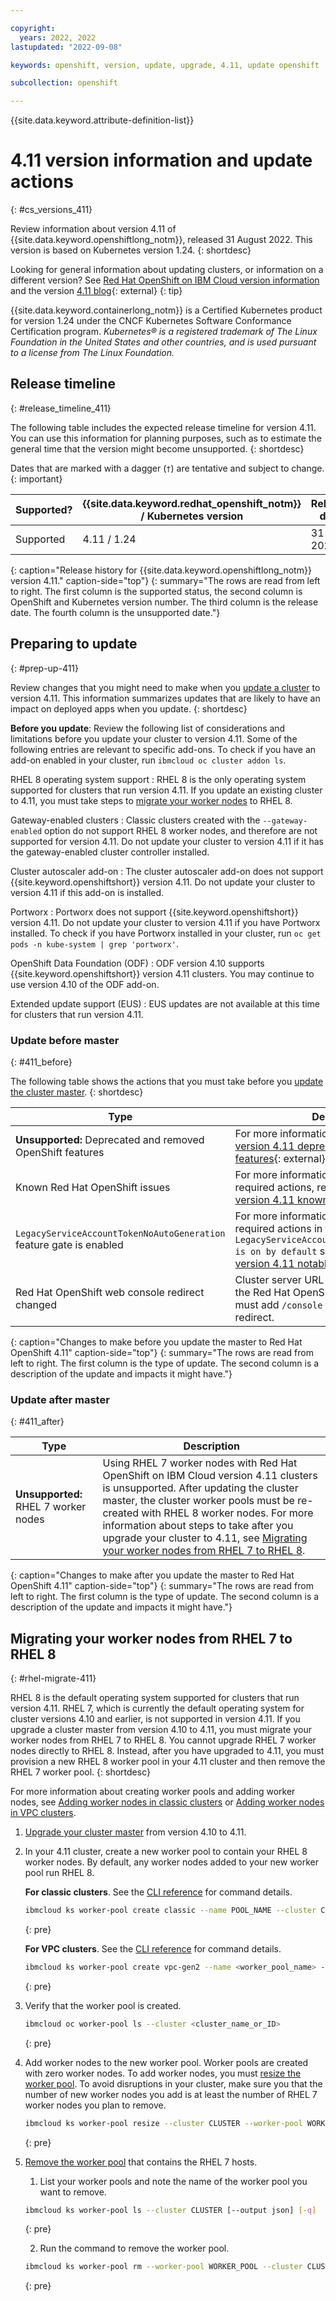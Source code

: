 ```yaml
---

copyright:
  years: 2022, 2022
lastupdated: "2022-09-08"

keywords: openshift, version, update, upgrade, 4.11, update openshift

subcollection: openshift

---
```


{{site.data.keyword.attribute-definition-list}}



# 4.11 version information and update actions
{: #cs_versions_411}

Review information about version 4.11 of {{site.data.keyword.openshiftlong_notm}}, released 31 August 2022. This version is based on Kubernetes version 1.24. 
{: shortdesc}

Looking for general information about updating clusters, or information on a different version? See [Red Hat OpenShift on IBM Cloud version information](/docs/openshift?topic=openshift-openshift_changelog) and the version [4.11 blog](https://cloud.redhat.com/blog/whats-new-in-red-hat-openshift-4.11){: external}
{: tip}



{{site.data.keyword.containerlong_notm}} is a Certified Kubernetes product for version 1.24 under the CNCF Kubernetes Software Conformance Certification program. _Kubernetes® is a registered trademark of The Linux Foundation in the United States and other countries, and is used pursuant to a license from The Linux Foundation._

## Release timeline 
{: #release_timeline_411}

The following table includes the expected release timeline for version 4.11. You can use this information for planning purposes, such as to estimate the general time that the version might become unsupported. 
{: shortdesc}

Dates that are marked with a dagger (`†`) are tentative and subject to change.
{: important}

| Supported? | {{site.data.keyword.redhat_openshift_notm}} / Kubernetes version | Release date | Unsupported date |
| --- | --- | --- | --- |
| Supported | 4.11 / 1.24 | 31 Aug 2022 | Mar 2024`†` |
{: caption="Release history for {{site.data.keyword.openshiftlong_notm}} version 4.11." caption-side="top"}
{: summary="The rows are read from left to right. The first column is the supported status, the second column is OpenShift and Kubernetes version number. The third column is the release date. The fourth column is the unsupported date."}

## Preparing to update
{: #prep-up-411}

Review changes that you might need to make when you [update a cluster](/docs/openshift?topic=openshift-update) to version 4.11. This information summarizes updates that are likely to have an impact on deployed apps when you update.
{: shortdesc}

**Before you update**: Review the following list of considerations and limitations before you update your cluster to version 4.11. Some of the following entries are relevant to specific add-ons. To check if you have an add-on enabled in your cluster, run `ibmcloud oc cluster addon ls`. 

RHEL 8 operating system support 
:    RHEL 8 is the only operating system supported for clusters that run version 4.11. If you update an existing cluster to 4.11, you must take steps to [migrate your worker nodes](#rhel-migrate-411) to RHEL 8.

Gateway-enabled clusters
:    Classic clusters created with the `--gateway-enabled` option do not support RHEL 8 worker nodes, and therefore are not supported for version 4.11. Do not update your cluster to version 4.11 if it has the gateway-enabled cluster controller installed. 

Cluster autoscaler add-on
:    The cluster autoscaler add-on does not support {{site.keyword.openshiftshort}} version 4.11. Do not update your cluster to version 4.11 if this add-on is installed.

Portworx
:    Portworx does not support {{site.keyword.openshiftshort}} version 4.11. Do not update your cluster to version 4.11 if you have Portworx installed. To check if you have Portworx installed in your cluster, run `oc get pods -n kube-system | grep 'portworx'`.

OpenShift Data Foundation (ODF)
:    ODF version 4.10 supports {{site.keyword.openshiftshort}} version 4.11 clusters. You may continue to use version 4.10 of the ODF add-on.

Extended update support (EUS)
:    EUS updates are not available at this time for clusters that run version 4.11.

### Update before master
{: #411_before}

The following table shows the actions that you must take before you [update the cluster master](/docs/openshift?topic=openshift-update#master).
{: shortdesc}

| Type | Description |
| --- | --- |
| **Unsupported:** Deprecated and removed OpenShift features | For more information, review the [OpenShift version 4.11 deprecated and removed features](https://docs.openshift.com/container-platform/4.11/release_notes/ocp-4-11-release-notes.html#ocp-4-11-deprecated-removed-features){: external}. |
| Known Red Hat OpenShift issues | For more information about possible required actions, review [Red Hat OpenShift version 4.11 known issues](https://docs.openshift.com/container-platform/4.11/release_notes/ocp-4-11-release-notes.html#ocp-4-11-known-issues){: external}. |
| `LegacyServiceAccountTokenNoAutoGeneration` feature gate is enabled | For more information, review possible required actions in the `LegacyServiceAccountTokenNoAutoGeneration is on by default` section of the[OpenShift version 4.11 notable technical changes](https://docs.openshift.com/container-platform/4.11/release_notes/ocp-4-11-release-notes.html#ocp-4-11-notable-technical-changes). |
| Red Hat OpenShift web console redirect changed | Cluster server URL no longer redirects to the Red Hat OpenShift web console. You must add `/console` to the URL for the redirect. | 
{: caption="Changes to make before you update the master to Red Hat OpenShift 4.11" caption-side="top"}
{: summary="The rows are read from left to right. The first column is the type of update. The second column is a description of the update and impacts it might have."}

### Update after master
{: #411_after}

| Type | Description |
| --- | --- |
| **Unsupported:** RHEL 7 worker nodes | Using RHEL 7 worker nodes with Red Hat OpenShift on IBM Cloud version 4.11 clusters is unsupported. After updating the cluster master, the cluster worker pools must be re-created with RHEL 8 worker nodes. For more information about steps to take after you upgrade your cluster to 4.11, see [Migrating your worker nodes from RHEL 7 to RHEL 8](#rhel-migrate-411). |
{: caption="Changes to make after you update the master to Red Hat OpenShift 4.11" caption-side="top"}
{: summary="The rows are read from left to right. The first column is the type of update. The second column is a description of the update and impacts it might have."}


## Migrating your worker nodes from RHEL 7 to RHEL 8
{: #rhel-migrate-411}

RHEL 8 is the default operating system supported for clusters that run version 4.11. RHEL 7, which is currently the default operating system for cluster versions 4.10 and earlier, is not supported in version 4.11. If you upgrade a cluster master from version 4.10 to 4.11, you must migrate your worker nodes from RHEL 7 to RHEL 8. You cannot upgrade RHEL 7 worker nodes directly to RHEL 8. Instead, after you have upgraded to 4.11, you must provision a new RHEL 8 worker pool in your 4.11 cluster and then remove the RHEL 7 worker pool. 
{: shortdesc}

For more information about creating worker pools and adding worker nodes, see [Adding worker nodes in classic clusters](/docs/openshift?topic=openshift-add_workers#classic_pools) or [Adding worker nodes in VPC clusters](/docs/openshift?topic=openshift-add_workers#vpc_pools).

1. [Upgrade your cluster master](/docs/openshift?topic=openshift-update#update) from version 4.10 to 4.11.

2. In your 4.11 cluster, create a new worker pool to contain your RHEL 8 worker nodes. By default, any worker nodes added to your new worker pool run RHEL 8.

    **For classic clusters**. See the [CLI reference](/docs/containers?topic=containers-kubernetes-service-cli#cs_worker_pool_create) for command details.

    ```sh
    ibmcloud ks worker-pool create classic --name POOL_NAME --cluster CLUSTER --flavor FLAVOR --size-per-zone WORKERS_PER_ZONE --hardware ISOLATION 
    ```
    {: pre}

    **For VPC clusters**. See the [CLI reference](/docs/containers?topic=containers-kubernetes-service-cli#cli_worker_pool_create_vpc_gen2) for command details.

    ```sh
    ibmcloud ks worker-pool create vpc-gen2 --name <worker_pool_name> --cluster <cluster_name_or_ID> --flavor <flavor> --size-per-zone <number_of_workers_per_zone> 
    ```
    {: pre}

3. Verify that the worker pool is created.

    ```sh
    ibmcloud oc worker-pool ls --cluster <cluster_name_or_ID>
    ```
    {: pre}

4. Add worker nodes to the new worker pool. Worker pools are created with zero worker nodes. To add worker nodes, you must [resize the worker pool](/docs/containers?topic=containers-kubernetes-service-cli#cs_worker_pool_resize). To avoid disruptions in your cluster, make sure you that the number of new worker nodes you add is at least the number of RHEL 7 worker nodes you plan to remove.

    ```sh
    ibmcloud ks worker-pool resize --cluster CLUSTER --worker-pool WORKER_POOL --size-per-zone WORKERS_PER_ZONE [-q]
    ```
    {: pre}

5. [Remove the worker pool](/docs/containers?topic=containers-kubernetes-service-cli#cs_worker_pool_rm) that contains the RHEL 7 hosts. 

    1. List your worker pools and note the name of the worker pool you want to remove.
    ```sh
    ibmcloud ks worker-pool ls --cluster CLUSTER [--output json] [-q]
    ```
    {: pre}

    2. Run the command to remove the worker pool.
    ```sh
    ibmcloud ks worker-pool rm --worker-pool WORKER_POOL --cluster CLUSTER [-q] [-f]
    ```
    {: pre}




